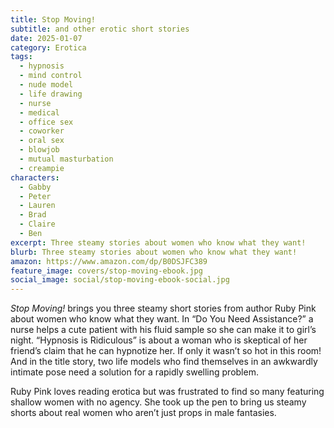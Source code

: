 ```yaml
---
title: Stop Moving!
subtitle: and other erotic short stories
date: 2025-01-07
category: Erotica
tags:
  - hypnosis
  - mind control
  - nude model
  - life drawing
  - nurse
  - medical
  - office sex
  - coworker
  - oral sex
  - blowjob
  - mutual masturbation
  - creampie
characters:
  - Gabby
  - Peter
  - Lauren
  - Brad
  - Claire
  - Ben
excerpt: Three steamy stories about women who know what they want!
blurb: Three steamy stories about women who know what they want!
amazon: https://www.amazon.com/dp/B0DSJFC389
feature_image: covers/stop-moving-ebook.jpg
social_image: social/stop-moving-ebook-social.jpg
---
```


_Stop Moving!_ brings you three steamy short stories from author Ruby Pink about women who know what they want. In “Do You Need Assistance?” a nurse helps a cute patient with his fluid sample so she can make it to girl’s night. “Hypnosis is Ridiculous” is about a woman who is skeptical of her friend’s claim that he can hypnotize her. If only it wasn’t so hot in this room! And in the title story, two life models who find themselves in an awkwardly intimate pose need a solution for a rapidly swelling problem.

Ruby Pink loves reading erotica but was frustrated to find so many featuring shallow women with no agency. She took up the pen to bring us steamy shorts about real women who aren’t just props in male fantasies.
